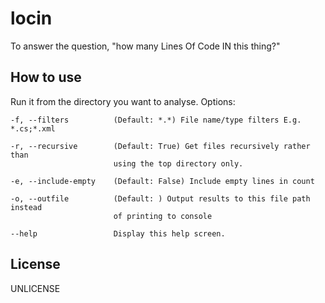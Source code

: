 # locin

To answer the question, "how many Lines Of Code IN this thing?"

## How to use

Run it from the directory you want to analyse. Options:

    -f, --filters          (Default: *.*) File name/type filters E.g. *.cs;*.xml
    
    -r, --recursive        (Default: True) Get files recursively rather than
                           using the top directory only.
    
    -e, --include-empty    (Default: False) Include empty lines in count
    
    -o, --outfile          (Default: ) Output results to this file path instead
                           of printing to console
    
    --help                 Display this help screen.
	

## License

UNLICENSE